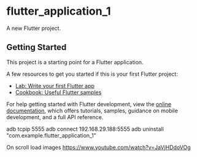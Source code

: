 # flutter_application_1

A new Flutter project.

## Getting Started

This project is a starting point for a Flutter application.

A few resources to get you started if this is your first Flutter project:

- [Lab: Write your first Flutter app](https://docs.flutter.dev/get-started/codelab)
- [Cookbook: Useful Flutter samples](https://docs.flutter.dev/cookbook)

For help getting started with Flutter development, view the
[online documentation](https://docs.flutter.dev/), which offers tutorials,
samples, guidance on mobile development, and a full API reference.


adb tcpip 5555
adb connect  192.168.29.188:5555
adb uninstall "com.example.flutter_application_1"


On scroll load images
https://www.youtube.com/watch?v=JaVjHDdoVOg

